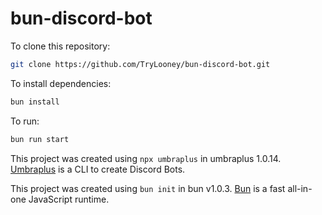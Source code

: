 # bun-discord-bot

To clone this repository:

```bash
git clone https://github.com/TryLooney/bun-discord-bot.git
```

To install dependencies:

```bash
bun install
```

To run:

```bash
bun run start
```

This project was created using `npx umbraplus` in umbraplus 1.0.14. [Umbraplus](https://github.com/rinckodev/umbraplus) is a CLI to create Discord Bots.

This project was created using `bun init` in bun v1.0.3. [Bun](https://bun.sh) is a fast all-in-one JavaScript runtime.
